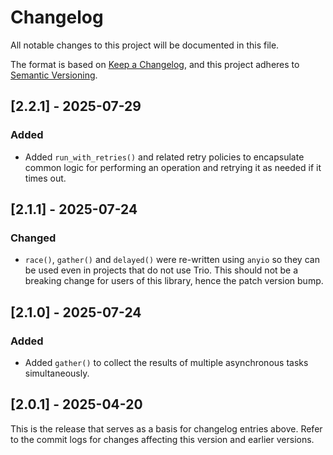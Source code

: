 # Changelog

All notable changes to this project will be documented in this file.

The format is based on [Keep a Changelog](https://keepachangelog.com/en/1.0.0/),
and this project adheres to [Semantic Versioning](https://semver.org/spec/v2.0.0.html).

## [2.2.1] - 2025-07-29

### Added

- Added `run_with_retries()` and related retry policies to encapsulate common
  logic for performing an operation and retrying it as needed if it times out.

## [2.1.1] - 2025-07-24

### Changed

- `race()`, `gather()` and `delayed()` were re-written using `anyio` so they
  can be used even in projects that do not use Trio. This should not be a
  breaking change for users of this library, hence the patch version bump.

## [2.1.0] - 2025-07-24

### Added

- Added `gather()` to collect the results of multiple asynchronous tasks
  simultaneously.

## [2.0.1] - 2025-04-20

This is the release that serves as a basis for changelog entries above. Refer
to the commit logs for changes affecting this version and earlier versions.
